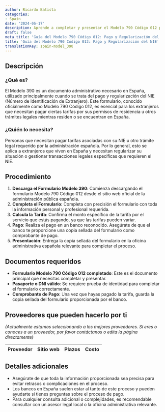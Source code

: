 ```yaml
---
author: Ricardo Batista
categories:
- Spain
date: '2024-06-17'
description: Aprende a completar y presentar el Modelo 790 Código 012 para pagar tarifas del NIE en España. Incluye paso a paso y documentos necesarios.
draft: false
meta_title: 'Guía del Modelo 790 Código 012: Pago y Regularización del NIE'
title: 'Guía del Modelo 790 Código 012: Pago y Regularización del NIE'
translationKey: spain-model_390
---
```



## Descripción
### ¿Qué es?
El Modelo 390 es un documento administrativo necesario en España, utilizado principalmente cuando se trata del pago y regularización del NIE (Número de Identificación de Extranjero). Este formulario, conocido oficialmente como Modelo 790 Código 012, es esencial para los extranjeros que necesitan pagar ciertas tarifas por sus permisos de residencia u otros trámites legales mientras residen o se encuentran en España.

### ¿Quién lo necesita?
Personas que necesitan pagar tarifas asociadas con su NIE u otro trámite legal requerido por la administración española. Por lo general, esto se aplica a extranjeros que viven en España y necesitan regularizar su situación o gestionar transacciones legales específicas que requieren el NIE.

## Procedimiento
1. **Descarga el Formulario Modelo 390**: Comienza descargando el formulario Modelo 790 Código 012 desde el sitio web oficial de la administración pública española.
2. **Completa el Formulario**: Completa con precisión el formulario con toda la información personal y profesional requerida.
3. **Calcula la Tarifa**: Confirma el monto específico de la tarifa por el servicio que estás pagando, ya que las tarifas pueden variar.
4. **Pago**: Realiza el pago en un banco reconocido. Asegúrate de que el banco te proporcione una copia sellada del formulario como comprobante de pago.
5. **Presentación**: Entrega la copia sellada del formulario en la oficina administrativa española relevante para completar el proceso.

## Documentos requeridos
- **Formulario Modelo 790 Código 012 completado**: Este es el documento principal que necesitas completar y presentar.
- **Pasaporte o DNI válido**: Se requiere prueba de identidad para completar el formulario correctamente.
- **Comprobante de Pago**: Una vez que hayas pagado la tarifa, guarda la copia sellada del formulario proporcionada por el banco.

## Proveedores que pueden hacerlo por ti
_(Actualmente estamos seleccionando a los mejores proveedores. Si eres o conoces a un proveedor, por favor contáctanos o edita la página directamente)_

| Proveedor        |      Sitio web     |     Plazos    |       Costo      |
| --------------- | --------------- |  :-------------: | :-------------: |

## Detalles adicionales
- Asegúrate de que toda la información proporcionada sea precisa para evitar retrasos o complicaciones en el proceso.
- Los bancos en España suelen estar al tanto de este proceso y pueden ayudarte si tienes preguntas sobre el proceso de pago.
- Para cualquier consulta adicional o complejidades, es recomendable consultar con un asesor legal local o la oficina administrativa relevante.